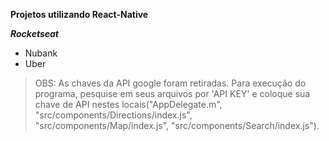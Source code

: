 __Projetos utilizando React-Native__

**_Rocketseat_**
- Nubank
- Uber 

 > OBS: As chaves da API google foram retiradas. Para execução do programa, pesquise em seus arquivos por 'API KEY' e coloque sua  chave de API nestes locais("AppDelegate.m", "src/components/Directions/index.js", "src/components/Map/index.js",        "src/components/Search/index.js").
